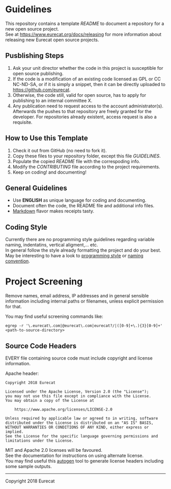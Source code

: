 # Guidelines

This repository contains a template *README* to document a repository for a new open source project.	
See at <https://www.eurecat.org/docs/releasing> for more information about releasing new Eurecat open source projects.

## Pusblishing Steps

1. Ask your unit director whether the code in this project is susceptible for open source publishing.
2. If the code is a modification of an existing code licensed as GPL or CC NC-ND-SA, or if it is simply a snippet, then it can be directly uploaded to <https://github.com/eurecat>. 	
3. Otherwise, the code still, valid for open source, has to apply for publishing to an internal committee X.	
4. Any publication need to request access to the account administrator(s). Afterwards the pushes to that repository are freely granted for the developer. For repositories already existent, access request is also a requisite. 	


## How to Use this Template

1. Check it out from GitHub (no need to fork it).
2. Copy these files to your repository folder, except this file *GUIDELINES*.
3. Populate the copied *README* file with the correspoding info.
4. Modify the *CONTRIBUTING* file according to the project requirements.
5. Keep on coding! and documenting!


## General Guidelines

- Use **ENGLISH** as unique language for coding and documenting.
- Document often the code, the README file and additional info files.
- [Markdown](https://guides.github.com/features/mastering-markdown) flavor makes receipts tasty.


## Coding Style

Currently there are no programming style guidelines regarding variable naming, indentatins, vertical aligment,... etc.	
In general follow the style already formatting the project and do your best.	
May be interesting to have a look to [programming style](https://en.wikipedia.org/wiki/Programming_style) or [naming convention](https://en.wikipedia.org/wiki/Naming_convention_\(programming\)).


# Project Screening

Remove names, email address, IP addresses and in general sensible information including internal paths or filenames, unless explicit permission for that.

You may find useful screening commands like:

```shell
egrep -r '\.eurecat\.com|@eurecat\.com|eurecat?/|([0-9]+\.){3}[0-9]+' <path-to-source-directory>
```


## Source Code Headers

EVERY file containing source code must include copyright and license information.

Apache header:

    Copyright 2018 Eurecat

    Licensed under the Apache License, Version 2.0 (the "License");
    you may not use this file except in compliance with the License.
    You may obtain a copy of the License at

        https://www.apache.org/licenses/LICENSE-2.0

    Unless required by applicable law or agreed to in writing, software
    distributed under the License is distributed on an "AS IS" BASIS,
    WITHOUT WARRANTIES OR CONDITIONS OF ANY KIND, either express or implied.
    See the License for the specific language governing permissions and
    limitations under the License.

MIT and Apache 2.0 licenses will be favoured.	
See the documentation for instructions on using alternate license.	
You may find useful this [autogen](https://github.com/mbrukman/autogen) tool to generate license headers including some sample outputs. 


-----------------------

Copyright 2018 Eurecat